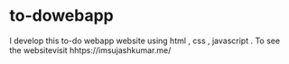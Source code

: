 # to-dowebapp
I develop this to-do webapp website using html , css , javascript . To see the websitevisit hhtps://imsujashkumar.me/
